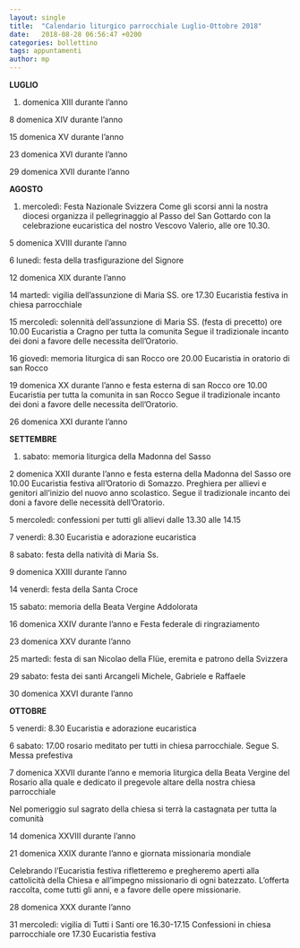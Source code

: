 ```yaml
---
layout: single
title:  "Calendario liturgico parrocchiale Luglio-Ottobre 2018"
date:   2018-08-28 06:56:47 +0200
categories: bollettino 
tags: appuntamenti
author: mp
---
```



**LUGLIO**

1. 	domenica XIII durante l’anno

8 	domenica XIV durante l’anno

15 	domenica XV durante l’anno

23	domenica XVI durante l’anno

29 	domenica XVII durante l’anno

**AGOSTO**

1. 	mercoledì: Festa Nazionale Svizzera 
Come gli scorsi anni la nostra diocesi organizza il pellegrinaggio al 	 Passo del San Gottardo con la celebrazione eucaristica del nostro       Vescovo Valerio, alle ore 10.30.

5 	domenica XVIII durante l’anno

6 	lunedì: festa della trasfigurazione del Signore

12	domenica XIX durante l’anno

14 	martedì: vigilia dell’assunzione di Maria SS.
	ore 17.30 Eucaristia festiva in chiesa parrocchiale

15 	mercoledì: solennità dell’assunzione di Maria SS. (festa di precetto)
	ore 10.00 Eucaristia a Cragno per tutta la comunita
	Segue il tradizionale incanto dei doni a favore delle necessita 	dell’Oratorio.

16 	giovedì: memoria liturgica di san Rocco
	ore 20.00 Eucaristia in oratorio di san Rocco

19 	domenica XX durante l’anno e festa esterna di san Rocco
	ore 10.00 Eucaristia per tutta la comunita in san Rocco
	Segue il tradizionale incanto dei doni a favore delle necessita 	dell’Oratorio.

26 	domenica XXI durante l’anno

**SETTEMBRE**

1.	sabato: memoria liturgica della Madonna del Sasso

2 	domenica XXII durante l’anno e festa esterna della Madonna del 	Sasso 
ore 10.00 Eucaristia festiva all’Oratorio di Somazzo.                            Preghiera per allievi e genitori all’inizio del nuovo anno scolastico.
	Segue il tradizionale incanto dei doni a favore delle necessità 	dell’Oratorio.

5 	mercoledì: confessioni per tutti gli allievi dalle 13.30 alle 14.15

7 	venerdì: 8.30 Eucaristia e adorazione eucaristica

8 	sabato: festa della natività di Maria Ss.

9 	domenica XXIII durante l’anno

14 	venerdì: festa della Santa Croce

15 	sabato: memoria della Beata Vergine Addolorata

16 	domenica XXIV durante l’anno e Festa federale di ringraziamento

23 	domenica XXV durante l’anno

25 	martedì: festa di san Nicolao della Flüe, eremita e patrono della   	    	              Svizzera

29 	sabato: festa dei santi Arcangeli Michele, Gabriele e Raffaele

30 	domenica XXVI durante l’anno

**OTTOBRE**

5  	venerdi: 8.30 Eucaristia e adorazione eucaristica

6  	sabato: 17.00 rosario meditato per tutti in chiesa parrocchiale. 
		  Segue S. Messa prefestiva

7 	domenica XXVII durante l’anno e memoria liturgica della Beata Vergine del Rosario alla quale e dedicato il pregevole altare della nostra chiesa parrocchiale

Nel pomeriggio sul sagrato della chiesa si terrà la castagnata per tutta la comunità

14 	domenica XXVIII durante l’anno

21 	domenica XXIX durante l’anno e giornata missionaria mondiale 

Celebrando l’Eucaristia festiva rifletteremo e pregheremo aperti alla cattolicità della Chiesa e all’impegno missionario di ogni batezzato. L’offerta raccolta, come tutti gli anni, e a favore delle opere missionarie. 

28  	domenica XXX durante l’anno

31 	mercoledì: vigilia di Tutti i Santi
ore 16.30-17.15 Confessioni in chiesa parrocchiale
ore 17.30 Eucaristia festiva
